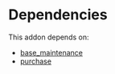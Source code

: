# Dependencies

This addon depends on:

- [base_maintenance](../../odoo-bringout-oca-maintenance-base_maintenance)
- [purchase](../../odoo-bringout-oca-ocb-purchase)

